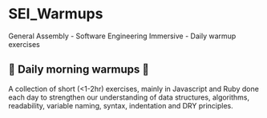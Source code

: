 # SEI_Warmups
General Assembly - Software Engineering Immersive - Daily warmup exercises

## 💪 Daily morning warmups 💪

A collection of short (<1-2hr) exercises, mainly in Javascript and Ruby done each day to strengthen our understanding of data structures, algorithms, readability, variable naming, syntax, indentation and DRY principles.
